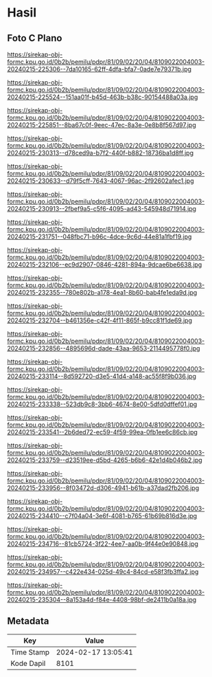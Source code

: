# Hasil

## Foto C Plano

https://sirekap-obj-formc.kpu.go.id/0b2b/pemilu/pdpr/81/09/02/20/04/8109022004003-20240215-225306--7da10165-62ff-4dfa-bfa7-0ade7e79371b.jpg

https://sirekap-obj-formc.kpu.go.id/0b2b/pemilu/pdpr/81/09/02/20/04/8109022004003-20240215-225524--151aa01f-b45d-463b-b38c-90154488a03a.jpg

https://sirekap-obj-formc.kpu.go.id/0b2b/pemilu/pdpr/81/09/02/20/04/8109022004003-20240215-225851--8ba67c0f-9eec-47ec-8a3e-0e8b8f567d97.jpg

https://sirekap-obj-formc.kpu.go.id/0b2b/pemilu/pdpr/81/09/02/20/04/8109022004003-20240215-230313--d78ced9a-b7f2-440f-b882-18736ba1d8ff.jpg

https://sirekap-obj-formc.kpu.go.id/0b2b/pemilu/pdpr/81/09/02/20/04/8109022004003-20240215-230633--d79f5cff-7643-4067-96ac-2f92602afec1.jpg

https://sirekap-obj-formc.kpu.go.id/0b2b/pemilu/pdpr/81/09/02/20/04/8109022004003-20240215-230913--2fbef9a5-c5f6-4095-ad43-545948d71914.jpg

https://sirekap-obj-formc.kpu.go.id/0b2b/pemilu/pdpr/81/09/02/20/04/8109022004003-20240215-231751--048fbc71-b96c-4dce-9c6d-44e81a1fbf19.jpg

https://sirekap-obj-formc.kpu.go.id/0b2b/pemilu/pdpr/81/09/02/20/04/8109022004003-20240215-232106--ec9d2907-0846-4281-894a-9dcae6be6638.jpg

https://sirekap-obj-formc.kpu.go.id/0b2b/pemilu/pdpr/81/09/02/20/04/8109022004003-20240215-232355--780e802b-a178-4ea1-8b60-bab4fe1eda9d.jpg

https://sirekap-obj-formc.kpu.go.id/0b2b/pemilu/pdpr/81/09/02/20/04/8109022004003-20240215-232704--b461356e-c42f-4f11-865f-b9cc81f1de69.jpg

https://sirekap-obj-formc.kpu.go.id/0b2b/pemilu/pdpr/81/09/02/20/04/8109022004003-20240215-232856--4895696d-dade-43aa-9653-2114495778f0.jpg

https://sirekap-obj-formc.kpu.go.id/0b2b/pemilu/pdpr/81/09/02/20/04/8109022004003-20240215-233114--8d592720-d3e5-41d4-a148-ac55f8f9b036.jpg

https://sirekap-obj-formc.kpu.go.id/0b2b/pemilu/pdpr/81/09/02/20/04/8109022004003-20240215-233338--523db9c8-3bb6-4674-8e00-5dfd0dffef01.jpg

https://sirekap-obj-formc.kpu.go.id/0b2b/pemilu/pdpr/81/09/02/20/04/8109022004003-20240215-233541--2b6ded72-ec59-4f59-99ea-0fb1ee6c86cb.jpg

https://sirekap-obj-formc.kpu.go.id/0b2b/pemilu/pdpr/81/09/02/20/04/8109022004003-20240215-233759--d23519ee-d5bd-4265-b6b6-42e1d4b046b2.jpg

https://sirekap-obj-formc.kpu.go.id/0b2b/pemilu/pdpr/81/09/02/20/04/8109022004003-20240215-233956--8f03472d-d306-4941-b61b-a37dad2fb206.jpg

https://sirekap-obj-formc.kpu.go.id/0b2b/pemilu/pdpr/81/09/02/20/04/8109022004003-20240215-234410--c7f04a04-3e6f-4081-b765-61b69b816d3e.jpg

https://sirekap-obj-formc.kpu.go.id/0b2b/pemilu/pdpr/81/09/02/20/04/8109022004003-20240215-234716--81cb5724-3f22-4ee7-aa0b-9f44e0e90848.jpg

https://sirekap-obj-formc.kpu.go.id/0b2b/pemilu/pdpr/81/09/02/20/04/8109022004003-20240215-234957--c422e434-025d-49c4-84cd-e58f3fb3ffa2.jpg

https://sirekap-obj-formc.kpu.go.id/0b2b/pemilu/pdpr/81/09/02/20/04/8109022004003-20240215-235304--8a153a4d-f84e-4408-98bf-de2411b0a18a.jpg


## Metadata

| Key        | Value               |
| ---------- | ------------------- |
| Time Stamp | 2024-02-17 13:05:41 |
| Kode Dapil | 8101                |



